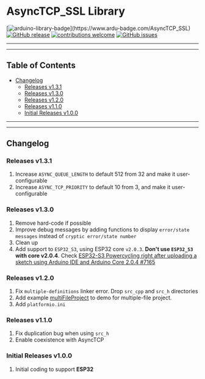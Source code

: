 # AsyncTCP_SSL Library

[![arduino-library-badge](https://www.ardu-badge.com/badge/AsyncTCP_SSL.svg?)](https://www.ardu-badge.com/AsyncTCP_SSL)
[![GitHub release](https://img.shields.io/github/release/khoih-prog/AsyncTCP_SSL.svg)](https://github.com/khoih-prog/AsyncTCP_SSL/releases)
[![contributions welcome](https://img.shields.io/badge/contributions-welcome-brightgreen.svg?style=flat)](#Contributing)
[![GitHub issues](https://img.shields.io/github/issues/khoih-prog/AsyncTCP_SSL.svg)](http://github.com/khoih-prog/AsyncTCP_SSL/issues)

---
---

## Table of Contents

* [Changelog](#changelog)
  * [Releases v1.3.1](#Releases-v131)
  * [Releases v1.3.0](#Releases-v130)
  * [Releases v1.2.0](#Releases-v120)
  * [Releases v1.1.0](#Releases-v110)
  * [Initial Releases v1.0.0](#Initial-Releases-v100)

---
---

## Changelog

### Releases v1.3.1

1. Increase `ASYNC_QUEUE_LENGTH` to default 512 from 32 and make it user-configurable
2. Increase `ASYNC_TCP_PRIORITY` to default 10 from 3, and make it user-configurable


### Releases v1.3.0

1. Remove hard-code if possible
2. Improve debug messages by adding functions to display `error/state messages` instead of `cryptic error/state number`
3. Clean up
4. Add support to `ESP32_S3`, using ESP32 core `v2.0.3`. **Don't use `ESP32_S3` with core v2.0.4**. Check [ESP32-S3 Powercycling right after uploading a sketch using Arduino IDE and Arduino Core 2.0.4 #7165](https://github.com/espressif/arduino-esp32/issues/7165)

### Releases v1.2.0

1. Fix `multiple-definitions` linker error. Drop `src_cpp` and `src_h` directories
2. Add example [multiFileProject](examples/multiFileProject) to demo for multiple-file project.
3. Add `platformio.ini`

### Releases v1.1.0

1. Fix duplication bug when using `src_h`
2. Enable coexistence with AsyncTCP

### Initial Releases v1.0.0

1. Initial coding to support **ESP32**



